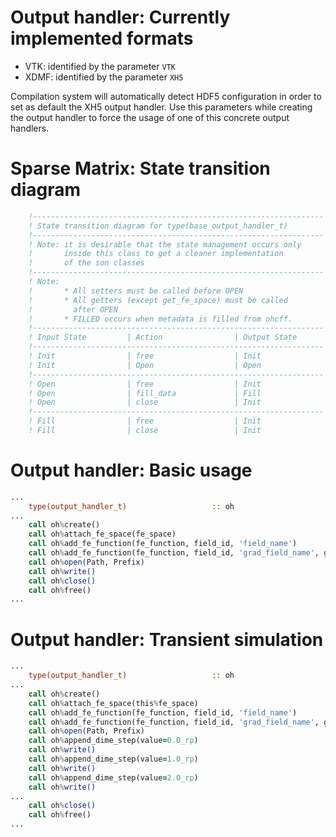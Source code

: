 # Output handler: Currently implemented formats

- VTK: identified by the parameter `VTK`
- XDMF: identified by the parameter `XH5`

Compilation system will automatically detect HDF5 configuration in order to set as default the XH5 output handler. Use this parameters while creating the output handler to force the usage of one of this concrete output handlers.

# Sparse Matrix: State transition diagram

```fortran
    !-----------------------------------------------------------------
    ! State transition diagram for type(base_output_handler_t)
    !-----------------------------------------------------------------
    ! Note: it is desirable that the state management occurs only
    !       inside this class to get a cleaner implementation
    !       of the son classes
    !-----------------------------------------------------------------
    ! Note: 
    !       * All setters must be called before OPEN
    !       * All getters (except get_fe_space) must be called
    !         after OPEN
    !       * FILLED occurs when metadata is filled from ohcff.
    !-----------------------------------------------------------------
    ! Input State         | Action                | Output State 
    !-----------------------------------------------------------------
    ! Init                | free                  | Init
    ! Init                | Open                  | Open
    !-----------------------------------------------------------------
    ! Open                | free                  | Init
    ! Open                | fill_data             | Fill
    ! Open                | close                 | Init
    !-----------------------------------------------------------------
    ! Fill                | free                  | Init
    ! Fill                | close                 | Init
```

# Output handler: Basic usage

```fortran
...
    type(output_handler_t)                   :: oh
...
    call oh%create()
    call oh%attach_fe_space(fe_space)
    call oh%add_fe_function(fe_function, field_id, 'field_name')
    call oh%add_fe_function(fe_function, field_id, 'grad_field_name', grad_diff_operator)
    call oh%open(Path, Prefix)
    call oh%write()
    call oh%close()
    call oh%free()
...
```

# Output handler: Transient simulation

```fortran
...
    type(output_handler_t)                   :: oh
...
    call oh%create()
    call oh%attach_fe_space(this%fe_space)
    call oh%add_fe_function(fe_function, field_id, 'field_name')
    call oh%add_fe_function(fe_function, field_id, 'grad_field_name', grad_diff_operator)
    call oh%open(Path, Prefix)
    call oh%append_dime_step(value=0.0_rp)
    call oh%write()
    call oh%append_dime_step(value=1.0_rp)
    call oh%write()
    call oh%append_dime_step(value=2.0_rp)
    call oh%write()
...
    call oh%close()
    call oh%free()
...
```

